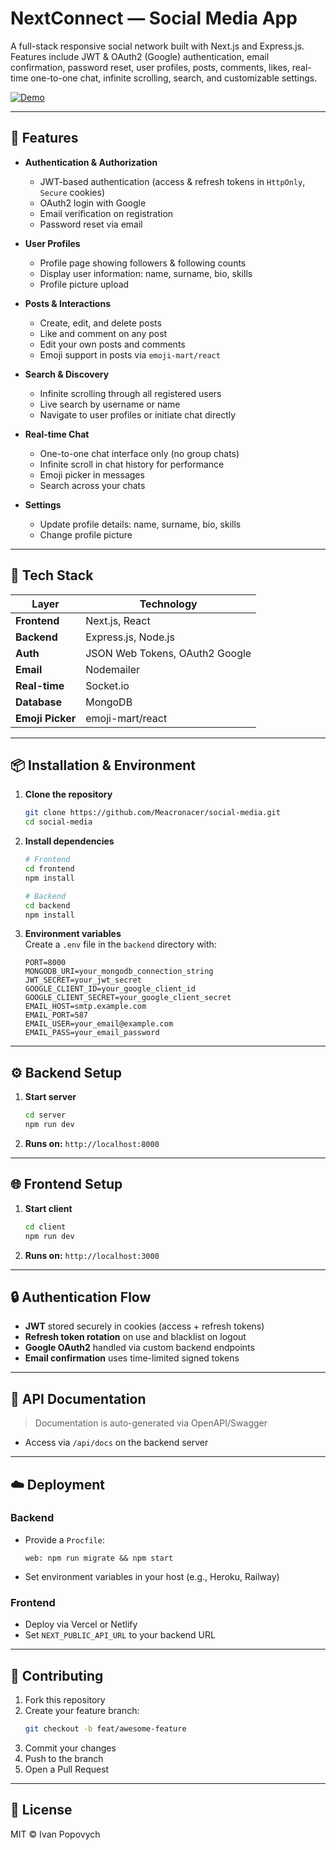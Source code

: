 # NextConnect — Social Media App

A full-stack responsive social network built with Next.js and Express.js. Features include JWT & OAuth2 (Google) authentication, email confirmation, password reset, user profiles, posts, comments, likes, real-time one-to-one chat, infinite scrolling, search, and customizable settings.

[![Demo](https://img.shields.io/badge/Live-Demo-green)](https://tik-talk-nine.vercel.app)

---

## 🎯 Features

- **Authentication & Authorization**

  - JWT-based authentication (access & refresh tokens in `HttpOnly`, `Secure` cookies)
  - OAuth2 login with Google
  - Email verification on registration
  - Password reset via email

- **User Profiles**

  - Profile page showing followers & following counts
  - Display user information: name, surname, bio, skills
  - Profile picture upload

- **Posts & Interactions**

  - Create, edit, and delete posts
  - Like and comment on any post
  - Edit your own posts and comments
  - Emoji support in posts via `emoji-mart/react`

- **Search & Discovery**

  - Infinite scrolling through all registered users
  - Live search by username or name
  - Navigate to user profiles or initiate chat directly

- **Real-time Chat**

  - One-to-one chat interface only (no group chats)
  - Infinite scroll in chat history for performance
  - Emoji picker in messages
  - Search across your chats

- **Settings**
  - Update profile details: name, surname, bio, skills
  - Change profile picture

---

## 🚀 Tech Stack

| Layer            | Technology                     |
| ---------------- | ------------------------------ |
| **Frontend**     | Next.js, React                 |
| **Backend**      | Express.js, Node.js            |
| **Auth**         | JSON Web Tokens, OAuth2 Google |
| **Email**        | Nodemailer                     |
| **Real-time**    | Socket.io                      |
| **Database**     | MongoDB                        |
| **Emoji Picker** | emoji-mart/react               |

---

## 📦 Installation & Environment

1. **Clone the repository**

   ```bash
   git clone https://github.com/Meacronacer/social-media.git
   cd social-media
   ```

2. **Install dependencies**

   ```bash
   # Frontend
   cd frontend
   npm install

   # Backend
   cd backend
   npm install
   ```

3. **Environment variables**  
   Create a `.env` file in the `backend` directory with:
   ```
   PORT=8000
   MONGODB_URI=your_mongodb_connection_string
   JWT_SECRET=your_jwt_secret
   GOOGLE_CLIENT_ID=your_google_client_id
   GOOGLE_CLIENT_SECRET=your_google_client_secret
   EMAIL_HOST=smtp.example.com
   EMAIL_PORT=587
   EMAIL_USER=your_email@example.com
   EMAIL_PASS=your_email_password
   ```

---

## ⚙️ Backend Setup

1. **Start server**
   ```bash
   cd server
   npm run dev
   ```
2. **Runs on:** `http://localhost:8000`

---

## 🌐 Frontend Setup

1. **Start client**
   ```bash
   cd client
   npm run dev
   ```
2. **Runs on:** `http://localhost:3000`

---

## 🔒 Authentication Flow

- **JWT** stored securely in cookies (access + refresh tokens)
- **Refresh token rotation** on use and blacklist on logout
- **Google OAuth2** handled via custom backend endpoints
- **Email confirmation** uses time-limited signed tokens

---

## 📁 API Documentation

> Documentation is auto-generated via OpenAPI/Swagger

- Access via `/api/docs` on the backend server

---

## ☁️ Deployment

### Backend

- Provide a `Procfile`:
  ```
  web: npm run migrate && npm start
  ```
- Set environment variables in your host (e.g., Heroku, Railway)

### Frontend

- Deploy via Vercel or Netlify
- Set `NEXT_PUBLIC_API_URL` to your backend URL

---

## 🤝 Contributing

1. Fork this repository
2. Create your feature branch:
   ```bash
   git checkout -b feat/awesome-feature
   ```
3. Commit your changes
4. Push to the branch
5. Open a Pull Request

---

## 📜 License

MIT © Ivan Popovych
